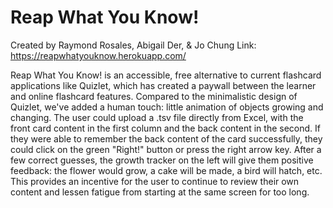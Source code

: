 # Reap What You Know!
Created by Raymond Rosales, Abigail Der, & Jo Chung
Link: https://reapwhatyouknow.herokuapp.com/

Reap What You Know! is an accessible, free alternative to current flashcard applications like Quizlet, which has created a paywall between the learner and online flashcard features. Compared to the minimalistic design of Quizlet, we've added a human touch: little animation of objects growing and changing. The user could upload a .tsv file directly from Excel, with the front card content in the first column and the back content in the second. If they were able to remember the back content of the card successfully, they could click on the green "Right!" button or press the right arrow key. After a few correct guesses, the growth tracker on the left will give them positive feedback: the flower would grow, a cake will be made, a bird will hatch, etc. This provides an incentive for the user to continue to review their own content and lessen fatigue from starting at the same screen for too long.
